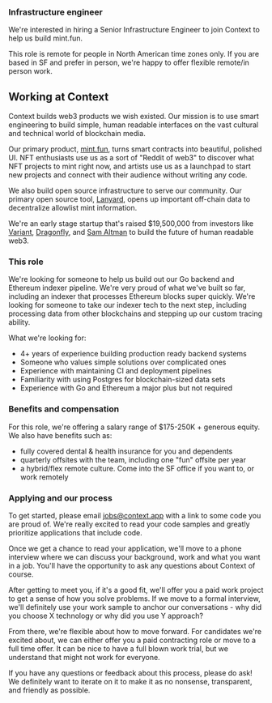 ### Infrastructure engineer

We're interested in hiring a Senior Infrastructure Engineer to join Context to
help us build mint.fun.

This role is remote for people in North American time zones only. If you are
based in SF and prefer in person, we're happy to offer flexible remote/in
person work.

## Working at Context

Context builds web3 products we wish existed. Our mission is to use smart
engineering to build simple, human readable interfaces on the vast cultural and
technical world of blockchain media.

Our primary product, [mint.fun](https://mint.fun), turns smart contracts into
beautiful, polished UI. NFT enthusiasts use us as a sort of "Reddit of web3" to
discover what NFT projects to mint right now, and artists use us as a launchpad
to start new projects and connect with their audience without writing any code.

We also build open source infrastructure to serve our community. Our primary
open source tool, [Lanyard](https://lanyard.org), opens up important off-chain
data to decentralize allowlist mint information.

We're an early stage startup that's raised $19,500,000 from investors like
[Variant](https://variant.fun), [Dragonfly](https://dragonfly.xyz), and [Sam
Altman](https://twitter.com/sama) to build the future of human readable web3.

### This role

We're looking for someone to help us build out our Go backend and Ethereum
indexer pipeline. We're very proud of what we've built so far, including an
indexer that processes Ethereum blocks super quickly. We're looking for someone
to take our indexer tech to the next step, including processing data from other
blockchains and stepping up our custom tracing ability.

What we're looking for:

- 4+ years of experience building production ready backend systems
- Someone who values simple solutions over complicated ones
- Experience with maintaining CI and deployment pipelines
- Familiarity with using Postgres for blockchain-sized data sets
- Experience with Go and Ethereum a major plus but not required

### Benefits and compensation

For this role, we're offering a salary range of $175-250K + generous equity. We
also have benefits such as:

- fully covered dental & health insurance for you and dependents
- quarterly offsites with the team, including one "fun" offsite per year
- a hybrid/flex remote culture. Come into the SF office if you want to, or work
  remotely

### Applying and our process

To get started, please email [jobs@context.app](mailto:jobs@context.app) with a
link to some code you are proud of. We're really excited to read your code
samples and greatly prioritize applications that include code.

Once we get a chance to read your application, we'll move to a phone interview
where we can discuss your background, work and what you want in a job. You'll
have the opportunity to ask any questions about Context of course.

After getting to meet you, if it's a good fit, we'll offer you a paid work
project to get a sense of how you solve problems. If we move to a formal
interview, we'll definitely use your work sample to anchor our conversations -
why did you choose X technology or why did you use Y approach?

From there, we're flexible about how to move forward. For candidates we're
excited about, we can either offer you a paid contracting role or move to a full
time offer. It can be nice to have a full blown work trial, but we understand
that might not work for everyone.

If you have any questions or feedback about this process, please do ask! We
definitely want to iterate on it to make it as no nonsense, transparent, and
friendly as possible.

